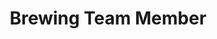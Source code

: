 ---
layout: member
weight: 2
name: Liam Swiednicki
project: BioT
title: Brewing Team Member
img: /assets/images/members/Liam.jpg
email: liammarkam@gmail.com
biography: Liam is a third year chemical engineering student and member of the BIoT brewing team. As a member of the team he works on developing and improving automated systems that maintain optimal wort conditions during fermentation. Liam hopes to positively affect the outcome of team projects and to acquire skills that will be used both now and in future opportunities.
linkedin: https://www.linkedin.com/in/liam-swiednicki-523933160/
---